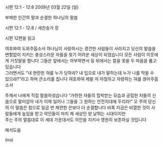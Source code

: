 시편 12:1 - 12:8 
2009년 03월 22일 (일)

부패한 인간의 말과 순결한 하나님의 말씀



시편 12:1 - 12:8 / 새찬송가  장

시편 12편을 읽고

여호와여 도와주옵소서
하나님이 사랑하시는 경건한 사람들이 사라지고 
당신의 말씀을 변함없이 지키는 충성스러운 자들을 찾기 어려운 세상이 되었습니다 
모든 사람이 이웃에게 거짓말을 합니다 
그들은 앞에서는 아부하면서 등 뒤에서는 칼을 꽂을 두 마음을 품고 있습니다  
그러면서도 “내 현란한 혀를 누가 당하랴? 
내 입으로 내가 말하는데 누가 나를 막을 수 있으랴?”라고 하며 큰소리를 칩니다 
여호와여 제발 저 아첨하고 자랑하는 혀를 끊어주옵소서 

주께서 나에게 직접 말씀하셨습니다 
“가련한 자들의 핍박받는 모습과 궁핍한 자들의 신음으로 말미암아 
내가 이제 일어나 그들을 그 원하는 안전지대에 두리라!”
오 주여 당신의 이 말씀은 참으로 일곱 번 제련한 은보다 더 순결합니다 
비록 지금은 비열한 것이 사람들에게 높임을 받고 
악인들이 마치 제 세상인 양 날뛰는 시대이지만   
주는 주의 말씀대로 이 세대 가운데서도 
의인을 지키사 영원히 보존하실 것입니다

해석도움





(no)